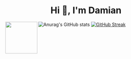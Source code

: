 

<h1 align="center">Hi 👋, I'm Damian</h1>

![Anurag's GitHub stats](https://github-readme-stats.vercel.app/api?username=Fr0ztyy43&show_icons=true&theme=radical)
<img align="left" width="100" height="100" src="https://www.google.com/search?q=line+png&tbm=isch&ved=2ahUKEwjpi8Hi4_j5AhUWtSoKHW2nDFcQ2-cCegQIABAA&oq=line+png&gs_lcp=CgNpbWcQAzIFCAAQgAQyBggAEB4QBzIGCAAQHhAHMgYIABAeEAcyBggAEB4QBzIGCAAQHhAHMgYIABAeEAcyBggAEB4QBzIGCAAQHhAHMgYIABAeEAc6BAgjECc6BAgAEBM6CAgAEB4QBxATUKoHWNELYJANaABwAHgAgAFNiAG1A5IBATaYAQCgAQGqAQtnd3Mtd2l6LWltZ8ABAQ&sclient=img&ei=bF0TY-mlPJbqqgHtzrK4BQ&bih=965&biw=1920#imgrc=qTdTvFCfEKq7vM/100/100">
  [![GitHub Streak](https://github-readme-streak-stats.herokuapp.com/?user=Fr0ztyy43&theme=dark)](https://git.io/streak-stats)


